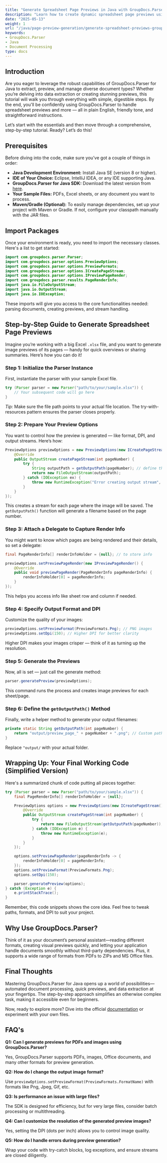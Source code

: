 ```yaml
---
title: "Generate Spreadsheet Page Previews in Java with GroupDocs.Parser"
description: "Learn how to create dynamic spreadsheet page previews using GroupDocs.Parser for Java. This tutorial covers setup, implementation, and practical applications."
date: "2025-05-13"
weight: 1
url: "/java/page-preview-generation/generate-spreadsheet-previews-groupdocs-parser-java/"
keywords:
- GroupDocs.Parser
- Java
- Document Processing
type: docs
---
```

## Introduction

Are you eager to leverage the robust capabilities of GroupDocs.Parser for Java to extract, preview, and manage diverse document types? Whether you’re delving into data extraction or creating stunning previews, this tutorial will walk you through everything with simple, digestible steps. By the end, you'll be confidently using GroupDocs.Parser to handle spreadsheet previews and more — all in plain English, friendly tone, and straightforward instructions.

Let’s start with the essentials and then move through a comprehensive, step-by-step tutorial. Ready? Let’s do this!

## Prerequisites

Before diving into the code, make sure you’ve got a couple of things in order:

- **Java Development Environment:** Install Java SE (version 8 or higher).
- **IDE of Your Choice:** Eclipse, IntelliJ IDEA, or any IDE supporting Java.
- **GroupDocs.Parser for Java SDK:** Download the latest version from [here](https://releases.groupdocs.com/parser/java/).
- **Your Sample Files:** PDFs, Excel sheets, or any document you want to process.
- **Maven/Gradle (Optional):** To easily manage dependencies, set up your project with Maven or Gradle. If not, configure your classpath manually with the JAR files.

## Import Packages

Once your environment is ready, you need to import the necessary classes. Here's a list to get started:

```java
import com.groupdocs.parser.Parser;
import com.groupdocs.parser.options.PreviewOptions;
import com.groupdocs.parser.options.PreviewFormats;
import com.groupdocs.parser.options.ICreatePageStream;
import com.groupdocs.parser.options.IPreviewPageRender;
import com.groupdocs.parser.results.PageRenderInfo;
import java.io.FileOutputStream;
import java.io.OutputStream;
import java.io.IOException;
```

These imports will give you access to the core functionalities needed: parsing documents, creating previews, and stream handling.

## Step-by-Step Guide to Generate Spreadsheet Page Previews

Imagine you’re working with a big Excel `.xlsx` file, and you want to generate image previews of its pages — handy for quick overviews or sharing summaries. Here’s how you can do it!

### Step 1: Initialize the Parser Instance

First, instantiate the parser with your sample Excel file.

```java
try (Parser parser = new Parser("path/to/your/sample.xlsx")) {
    // Your subsequent code will go here
}
```

*Tip:* Make sure the file path points to your actual file location. The try-with-resources pattern ensures the parser closes properly.

### Step 2: Prepare Your Preview Options

You want to control how the preview is generated — like format, DPI, and output streams. Here’s how:

```java
PreviewOptions previewOptions = new PreviewOptions(new ICreatePageStream() {
    @Override
    public OutputStream createPageStream(int pageNumber) {
        try {
            String outputPath = getOutputPath(pageNumber); // define this method later
            return new FileOutputStream(outputPath);
        } catch (IOException ex) {
            throw new RuntimeException("Error creating output stream", ex);
        }
    }
});
```

This creates a stream for each page where the image will be saved. The `getOutputPath()` function will generate a filename based on the page number.

### Step 3: Attach a Delegate to Capture Render Info

You might want to know which pages are being rendered and their details, so set a delegate:

```java
final PageRenderInfo[] renderInfoHolder = {null}; // to store info

previewOptions.setPreviewPageRender(new IPreviewPageRender() {
    @Override
    public void previewPageRender(PageRenderInfo pageRenderInfo) {
        renderInfoHolder[0] = pageRenderInfo;
    }
});
```

This helps you access info like sheet row and column if needed.

### Step 4: Specify Output Format and DPI

Customize the quality of your images:

```java
previewOptions.setPreviewFormat(PreviewFormats.Png); // PNG images
previewOptions.setDpi(150); // Higher DPI for better clarity
```

Higher DPI makes your images crisper — think of it as turning up the resolution.

### Step 5: Generate the Previews

Now, all is set — just call the generate method:

```java
parser.generatePreview(previewOptions);
```

This command runs the process and creates image previews for each sheet/page.

### Step 6: Define the `getOutputPath()` Method

Finally, write a helper method to generate your output filenames:

```java
private static String getOutputPath(int pageNumber) {
    return "output/preview_page_" + pageNumber + ".png"; // Custom path
}
```

Replace `"output/` with your actual folder.

## Wrapping Up: Your Final Working Code (Simplified Version)

Here's a summarized chunk of code putting all pieces together:

```java
try (Parser parser = new Parser("path/to/your/sample.xlsx")) {
    final PageRenderInfo[] renderInfoHolder = {null};

    PreviewOptions options = new PreviewOptions(new ICreatePageStream() {
        @Override
        public OutputStream createPageStream(int pageNumber) {
            try {
                return new FileOutputStream(getOutputPath(pageNumber));
            } catch (IOException e) {
                throw new RuntimeException(e);
            }
        }
    });

    options.setPreviewPageRender(pageRenderInfo -> {
        renderInfoHolder[0] = pageRenderInfo;
    });
    options.setPreviewFormat(PreviewFormats.Png);
    options.setDpi(150);

    parser.generatePreview(options);
} catch (Exception e) {
    e.printStackTrace();
}
```

Remember, this code snippets shows the core idea. Feel free to tweak paths, formats, and DPI to suit your project.

## Why Use GroupDocs.Parser?

Think of it as your document’s personal assistant—reading different formats, creating visual previews quickly, and letting your application handle documents smoothly without third-party dependencies. Plus, it supports a wide range of formats from PDFs to ZIPs and MS Office files.

## Final Thoughts

Mastering GroupDocs.Parser for Java opens up a world of possibilities—automated document processing, quick previews, and data extraction at your fingertips. The step-by-step approach simplifies an otherwise complex task, making it accessible even for beginners.

Now, ready to explore more? Dive into the official [documentation](https://docs.groupdocs.com/parser/java/) or experiment with your own files.

## FAQ's

**Q1: Can I generate previews for PDFs and images using GroupDocs.Parser?**  

Yes, GroupDocs.Parser supports PDFs, images, Office documents, and many other formats for preview generation.

**Q2: How do I change the output image format?**  

Use `previewOptions.setPreviewFormat(PreviewFormats.FormatName)` with formats like Png, Jpeg, Gif, etc.

**Q3: Is performance an issue with large files?**  

The SDK is designed for efficiency, but for very large files, consider batch processing or multithreading.

**Q4: Can I customize the resolution of the generated preview images?**  

Yes, setting the DPI (dots per inch) allows you to control image quality.

**Q5: How do I handle errors during preview generation?**  

Wrap your code with try-catch blocks, log exceptions, and ensure streams are closed diligently.
